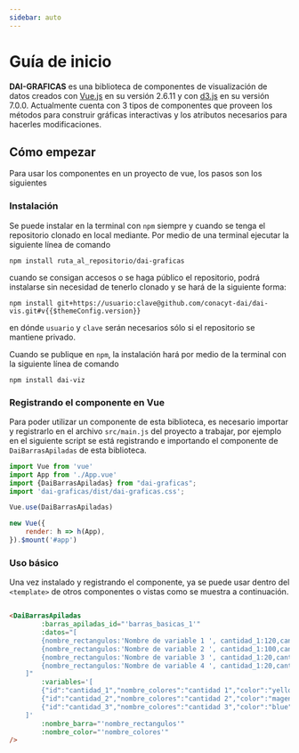 ```yaml
---
sidebar: auto
---
```


# Guía de inicio

**DAI-GRAFICAS** es una biblioteca de componentes de visualización de datos creados con [Vue.js](https://vuejs.org/) en
su versión 2.6.11 y con [d3.js](https://d3js.org/) en su versión 7.0.0. Actualmente cuenta con 3 tipos de componentes
que proveen los métodos para construir gráficas interactivas y los atributos necesarios para hacerles modificaciones.

## Cómo empezar

Para usar los componentes en un proyecto de vue, los pasos son los siguientes

### Instalación

Se puede instalar en la terminal con `npm` siempre y cuando se tenga el repositorio clonado en local mediante. Por medio
de una terminal ejecutar la siguiente línea de comando

```
npm install ruta_al_repositorio/dai-graficas
```

cuando se consigan accesos o se haga público el repositorio, podrá instalarse sin necesidad de tenerlo clonado y se hará
de la siguiente forma:

```
npm install git+https://usuario:clave@github.com/conacyt-dai/dai-vis.git#v{{$themeConfig.version}}
```

en dónde `usuario` y `clave` serán necesarios sólo si el repositorio se mantiene privado.

Cuando se publique en `npm`, la instalación hará por medio de la terminal con la siguiente línea de comando

```
npm install dai-viz
```

### Registrando el componente en Vue

Para poder utilizar un componente de esta biblioteca, es necesario importar y registrarlo en el archivo `src/main.js`
del proyecto a trabajar, por ejemplo en el siguiente script se está registrando e importando el componente de
`DaiBarrasApiladas` de esta biblioteca.

```Javascript
import Vue from 'vue'
import App from './App.vue'
import {DaiBarrasApiladas} from "dai-graficas";
import 'dai-graficas/dist/dai-graficas.css';

Vue.use(DaiBarrasApiladas)

new Vue({
    render: h => h(App),
}).$mount('#app')
```

### Uso básico

Una vez instalado y registrando el componente, ya se puede usar dentro del `<template>` de otros componentes o vistas
como se muestra a continuación.

```HTML

<DaiBarrasApiladas
        :barras_apiladas_id="'barras_basicas_1'"
        :datos="[
		{nombre_rectangulos:'Nombre de variable 1 ', cantidad_1:120,cantidad_2:40,cantidad_3:40 },
		{nombre_rectangulos:'Nombre de variable 2 ', cantidad_1:100,cantidad_2:30,cantidad_3:40 },
		{nombre_rectangulos:'Nombre de variable 3 ', cantidad_1:20,cantidad_2:130,cantidad_3:540 },
		{nombre_rectangulos:'Nombre de variable 4 ', cantidad_1:20,cantidad_2:130,cantidad_3:540 },
	]"
        :variables='[
		{"id":"cantidad_1","nombre_colores":"cantidad 1","color":"yellow"},
		{"id":"cantidad_2","nombre_colores":"cantidad 2","color":"magenta"},
		{"id":"cantidad_3","nombre_colores":"cantidad 3","color":"blue"},
	]'
        :nombre_barra="'nombre_rectangulos'"
        :nombre_color="'nombre_colores'"
/>
```


